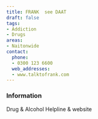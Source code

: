 ```yaml
---
title: FRANK  see DAAT
draft: false
tags:
- Addiction
- Drugs
areas:
- Naitonwide
contact:
  phone:
  - 0300 123 6600
  web_addresses:
  - www.talktofrank.com
---
```


### Information
Drug & Alcohol Helpline & website

